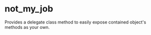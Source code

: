 not_my_job
==========

Provides a delegate class method to easily expose contained object's methods as your own.